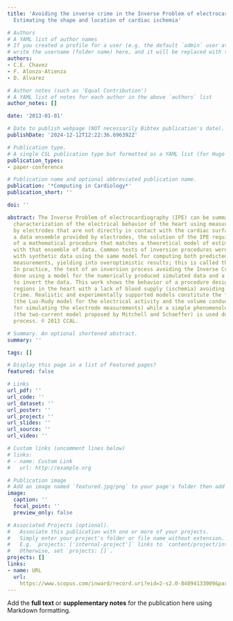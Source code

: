 ```yaml
---
title: 'Avoiding the inverse crime in the Inverse Problem of electrocardiography:
  Estimating the shape and location of cardiac ischemia'

# Authors
# A YAML list of author names
# If you created a profile for a user (e.g. the default `admin` user at `content/authors/admin/`), 
# write the username (folder name) here, and it will be replaced with their full name and linked to their profile.
authors:
- C.E. Chavez
- F. Alonzo-Atienza
- D. Alvarez

# Author notes (such as 'Equal Contribution')
# A YAML list of notes for each author in the above `authors` list
author_notes: []

date: '2013-01-01'

# Date to publish webpage (NOT necessarily Bibtex publication's date).
publishDate: '2024-12-12T12:22:36.696392Z'

# Publication type.
# A single CSL publication type but formatted as a YAML list (for Hugo requirements).
publication_types:
- paper-conference

# Publication name and optional abbreviated publication name.
publication: '*Computing in Cardiology*'
publication_short: ''

doi: ''

abstract: The Inverse Problem of electrocardiography (IPE) can be summarized as the
  characterization of the electrical behavior of the heart using measurements obtained
  by electrodes that are not directly in contact with the cardiac surfaces. Given
  a data ensemble provided by electrodes, the solution of the IPE requires the design
  of a mathematical procedure that matches a theoretical model of estimated measurements
  with that ensemble of data. Common tests of inversion procedures were often made
  with synthetic data using the same model for computing both predicted and estimated
  measurements, yielding into overoptimistic results; this is called the Inverse Crime.
  In practice, the test of an inversion process avoiding the Inverse Crime could be
  done using a model for the numerically produced simulated data and a different one
  to invert the data. This work shows the behavior of a procedure designed to characterize
  regions in the heart with a lack of blood supply (ischemia) avoiding the Inverse
  Crime. Realistic and experimentally supported models constitute the forward procedure
  (the Luo-Rudy model for the electrical activity and the volume conductor theory
  for simulating the electrode measurements) while a simple phenomenological model
  (the two-current model proposed by Mitchell and Schaeffer) is used during the inversion
  process. © 2013 CCAL.

# Summary. An optional shortened abstract.
summary: ''

tags: []

# Display this page in a list of Featured pages?
featured: false

# Links
url_pdf: ''
url_code: ''
url_dataset: ''
url_poster: ''
url_project: ''
url_slides: ''
url_source: ''
url_video: ''

# Custom links (uncomment lines below)
# links:
# - name: Custom Link
#   url: http://example.org

# Publication image
# Add an image named `featured.jpg/png` to your page's folder then add a caption below.
image:
  caption: ''
  focal_point: ''
  preview_only: false

# Associated Projects (optional).
#   Associate this publication with one or more of your projects.
#   Simply enter your project's folder or file name without extension.
#   E.g. `projects: ['internal-project']` links to `content/project/internal-project/index.md`.
#   Otherwise, set `projects: []`.
projects: []
links:
- name: URL
  url: 
    https://www.scopus.com/inward/record.uri?eid=2-s2.0-84894133009&partnerID=40&md5=c26bbb9c5e11f254ad79bfa079187578
---
```


Add the **full text** or **supplementary notes** for the publication here using Markdown formatting.
